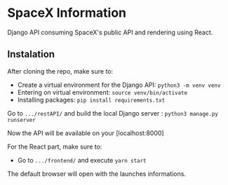 # SpaceX Information

Django API consuming SpaceX's public API and rendering using React.


## Instalation

After cloning the repo, make sure to:

* Create a virtual environment for the Django API: ```python3 -m venv venv```
* Entering on virtual environment: ```source venv/bin/activate```
* Installing packages: ```pip install requirements.txt```

Go to ```.../restAPI/``` and build the local Django server : ```python3 manage.py runserver```

Now the API will be available on your [localhost:8000]

For the React part, make sure to:

* Go to ```.../frontend/``` and execute ```yarn start```

The default browser will open with the launches informations.
